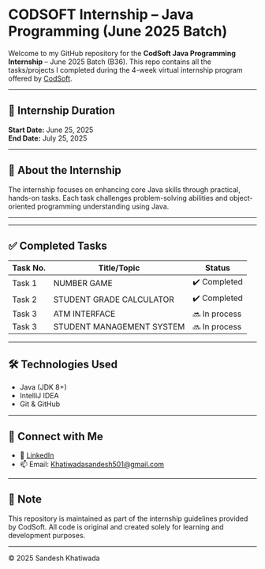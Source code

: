 # CODSOFT Internship – Java Programming (June 2025 Batch)

Welcome to my GitHub repository for the **CodSoft Java Programming Internship** – June 2025 Batch (B36). This repo contains all the tasks/projects I completed during the 4-week virtual internship program offered by [CodSoft](https://www.codsoft.in/).

---

## 📅 Internship Duration
**Start Date:** June 25, 2025  
**End Date:** July 25, 2025

---

## 📌 About the Internship

The internship focuses on enhancing core Java skills through practical, hands-on tasks. Each task challenges problem-solving abilities and object-oriented programming understanding using Java.

---


---

## ✅ Completed Tasks

| Task No. | Title/Topic                  | Status   |
|----------|------------------------------|----------|
| Task 1   | NUMBER GAME                  | ✔️ Completed  |
| Task 2   | STUDENT GRADE CALCULATOR     | ✔️ Completed |
| Task 3   | ATM INTERFACE                | 🔜 In process  |
| Task 3   | STUDENT MANAGEMENT SYSTEM    | 🔜 In process  |


---

## 🛠️ Technologies Used
- Java (JDK 8+)
- IntelliJ IDEA 
- Git & GitHub

---

## 🔗 Connect with Me

- 🔗 [LinkedIn](https://www.linkedin.com/in/sandesh-khatiwada-523b4626a/) 
- 📫 Email: Khatiwadasandesh501@gmail.com

---

## 📌 Note
This repository is maintained as part of the internship guidelines provided by CodSoft. All code is original and created solely for learning and development purposes.

---

© 2025 Sandesh Khatiwada



